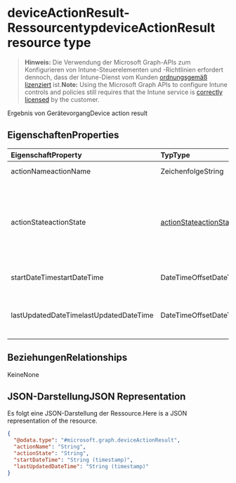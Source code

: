 # <a name="deviceactionresult-resource-type"></a><span data-ttu-id="b104a-101">deviceActionResult-Ressourcentyp</span><span class="sxs-lookup"><span data-stu-id="b104a-101">deviceActionResult resource type</span></span>

> <span data-ttu-id="b104a-102">**Hinweis:** Die Verwendung der Microsoft Graph-APIs zum Konfigurieren von Intune-Steuerelementen und -Richtlinien erfordert dennoch, dass der Intune-Dienst vom Kunden [ordnungsgemäß lizenziert](https://go.microsoft.com/fwlink/?linkid=839381) ist.</span><span class="sxs-lookup"><span data-stu-id="b104a-102">**Note:** Using the Microsoft Graph APIs to configure Intune controls and policies still requires that the Intune service is [correctly licensed](https://go.microsoft.com/fwlink/?linkid=839381) by the customer.</span></span>

<span data-ttu-id="b104a-103">Ergebnis von Gerätevorgang</span><span class="sxs-lookup"><span data-stu-id="b104a-103">Device action result</span></span>
## <a name="properties"></a><span data-ttu-id="b104a-104">Eigenschaften</span><span class="sxs-lookup"><span data-stu-id="b104a-104">Properties</span></span>
|<span data-ttu-id="b104a-105">Eigenschaft</span><span class="sxs-lookup"><span data-stu-id="b104a-105">Property</span></span>|<span data-ttu-id="b104a-106">Typ</span><span class="sxs-lookup"><span data-stu-id="b104a-106">Type</span></span>|<span data-ttu-id="b104a-107">Beschreibung</span><span class="sxs-lookup"><span data-stu-id="b104a-107">Description</span></span>|
|:---|:---|:---|
|<span data-ttu-id="b104a-108">actionName</span><span class="sxs-lookup"><span data-stu-id="b104a-108">actionName</span></span>|<span data-ttu-id="b104a-109">Zeichenfolge</span><span class="sxs-lookup"><span data-stu-id="b104a-109">String</span></span>|<span data-ttu-id="b104a-110">Name der Aktion</span><span class="sxs-lookup"><span data-stu-id="b104a-110">Action name</span></span>|
|<span data-ttu-id="b104a-111">actionState</span><span class="sxs-lookup"><span data-stu-id="b104a-111">actionState</span></span>|[<span data-ttu-id="b104a-112">actionState</span><span class="sxs-lookup"><span data-stu-id="b104a-112">actionState</span></span>](../resources/intune_devices_actionstate.md)|<span data-ttu-id="b104a-113">Status der Aktion.</span><span class="sxs-lookup"><span data-stu-id="b104a-113">State of the action.</span></span> <span data-ttu-id="b104a-114">Mögliche Werte sind: `none`, `pending`, `canceled`, `active`, `done`, `failed` und `notSupported`.</span><span class="sxs-lookup"><span data-stu-id="b104a-114">Possible values are: `none`, `pending`, `canceled`, `active`, `done`, `failed`, `notSupported`.</span></span>|
|<span data-ttu-id="b104a-115">startDateTime</span><span class="sxs-lookup"><span data-stu-id="b104a-115">startDateTime</span></span>|<span data-ttu-id="b104a-116">DateTimeOffset</span><span class="sxs-lookup"><span data-stu-id="b104a-116">DateTimeOffset</span></span>|<span data-ttu-id="b104a-117">Zeitpunkt der Einleitung der Aktion</span><span class="sxs-lookup"><span data-stu-id="b104a-117">Time the action was initiated</span></span>|
|<span data-ttu-id="b104a-118">lastUpdatedDateTime</span><span class="sxs-lookup"><span data-stu-id="b104a-118">lastUpdatedDateTime</span></span>|<span data-ttu-id="b104a-119">DateTimeOffset</span><span class="sxs-lookup"><span data-stu-id="b104a-119">DateTimeOffset</span></span>|<span data-ttu-id="b104a-120">Zeitpunkt der letzten Aktualisierung des Aktionszustands</span><span class="sxs-lookup"><span data-stu-id="b104a-120">Time the action state was last updated</span></span>|

## <a name="relationships"></a><span data-ttu-id="b104a-121">Beziehungen</span><span class="sxs-lookup"><span data-stu-id="b104a-121">Relationships</span></span>
<span data-ttu-id="b104a-122">Keine</span><span class="sxs-lookup"><span data-stu-id="b104a-122">None</span></span>
## <a name="json-representation"></a><span data-ttu-id="b104a-123">JSON-Darstellung</span><span class="sxs-lookup"><span data-stu-id="b104a-123">JSON Representation</span></span>
<span data-ttu-id="b104a-124">Es folgt eine JSON-Darstellung der Ressource.</span><span class="sxs-lookup"><span data-stu-id="b104a-124">Here is a JSON representation of the resource.</span></span>
<!-- {
  "blockType": "resource",
  "@odata.type": "microsoft.graph.deviceActionResult"
}
-->
``` json
{
  "@odata.type": "#microsoft.graph.deviceActionResult",
  "actionName": "String",
  "actionState": "String",
  "startDateTime": "String (timestamp)",
  "lastUpdatedDateTime": "String (timestamp)"
}
```




